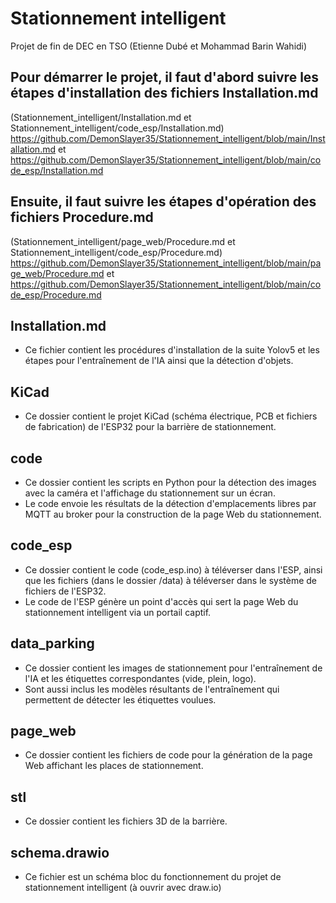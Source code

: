 # Stationnement intelligent
Projet de fin de DEC en TSO (Etienne Dubé et Mohammad Barin Wahidi)

## Pour démarrer le projet, il faut d'abord suivre les étapes d'installation des fichiers Installation.md 
(Stationnement_intelligent/Installation.md et Stationnement_intelligent/code_esp/Installation.md)
https://github.com/DemonSlayer35/Stationnement_intelligent/blob/main/Installation.md et
https://github.com/DemonSlayer35/Stationnement_intelligent/blob/main/code_esp/Installation.md

## Ensuite, il faut suivre les étapes d'opération des fichiers Procedure.md
(Stationnement_intelligent/page_web/Procedure.md et Stationnement_intelligent/code_esp/Procedure.md)
https://github.com/DemonSlayer35/Stationnement_intelligent/blob/main/page_web/Procedure.md et https://github.com/DemonSlayer35/Stationnement_intelligent/blob/main/code_esp/Procedure.md

## Installation.md 
* Ce fichier contient les procédures d'installation de la suite Yolov5 et les étapes pour l'entraînement de l'IA ainsi que la détection d'objets.

## KiCad
* Ce dossier contient le projet KiCad (schéma électrique, PCB et fichiers de fabrication) de l'ESP32 pour la barrière de stationnement.

## code 
* Ce dossier contient les scripts en Python pour la détection des images avec la caméra et l'affichage du stationnement sur un écran.
* Le code envoie les résultats de la détection d'emplacements libres par MQTT au broker pour la construction de la page Web du stationnement.

## code_esp
* Ce dossier contient le code (code_esp.ino) à téléverser dans l'ESP, ainsi que les fichiers (dans le dossier /data) à téléverser dans le système de fichiers de l'ESP32. 
* Le code de l'ESP génère un point d'accès qui sert la page Web du stationnement intelligent via un portail captif.

## data_parking 
* Ce dossier contient les images de stationnement pour l'entraînement de l'IA et les étiquettes correspondantes (vide, plein, logo).
* Sont aussi inclus les modèles résultants de l'entraînement qui permettent de détecter les étiquettes voulues.

## page_web
* Ce dossier contient les fichiers de code pour la génération de la page Web affichant les places de stationnement.

## stl
* Ce dossier contient les fichiers 3D de la barrière.

## schema.drawio
* Ce fichier est un schéma bloc du fonctionnement du projet de stationnement intelligent (à ouvrir avec draw.io)
